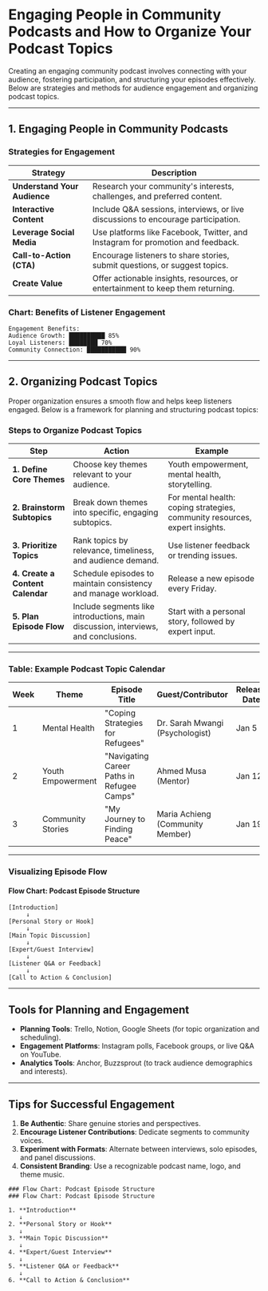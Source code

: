 
# Engaging People in Community Podcasts and How to Organize Your Podcast Topics

Creating an engaging community podcast involves connecting with your audience, fostering participation, and structuring your episodes effectively. Below are strategies and methods for audience engagement and organizing podcast topics.

---

## 1. Engaging People in Community Podcasts

### Strategies for Engagement

| **Strategy**               | **Description**                                                                 |
|-----------------------------|---------------------------------------------------------------------------------|
| **Understand Your Audience**| Research your community's interests, challenges, and preferred content.         |
| **Interactive Content**     | Include Q&A sessions, interviews, or live discussions to encourage participation.|
| **Leverage Social Media**   | Use platforms like Facebook, Twitter, and Instagram for promotion and feedback. |
| **Call-to-Action (CTA)**    | Encourage listeners to share stories, submit questions, or suggest topics.      |
| **Create Value**            | Offer actionable insights, resources, or entertainment to keep them returning.  |

### Chart: Benefits of Listener Engagement

```plaintext
Engagement Benefits:
Audience Growth: ██████████ 85%
Loyal Listeners: ████████ 70%
Community Connection: ███████████ 90%
```

---

## 2. Organizing Podcast Topics

Proper organization ensures a smooth flow and helps keep listeners engaged. Below is a framework for planning and structuring podcast topics:

### Steps to Organize Podcast Topics

| **Step**                     | **Action**                                                                                       | **Example**                                                                 |
|------------------------------|-------------------------------------------------------------------------------------------------|-----------------------------------------------------------------------------|
| **1. Define Core Themes**     | Choose key themes relevant to your audience.                                                   | Youth empowerment, mental health, storytelling.                            |
| **2. Brainstorm Subtopics**   | Break down themes into specific, engaging subtopics.                                           | For mental health: coping strategies, community resources, expert insights.|
| **3. Prioritize Topics**      | Rank topics by relevance, timeliness, and audience demand.                                     | Use listener feedback or trending issues.                                  |
| **4. Create a Content Calendar** | Schedule episodes to maintain consistency and manage workload.                              | Release a new episode every Friday.                                        |
| **5. Plan Episode Flow**      | Include segments like introductions, main discussion, interviews, and conclusions.             | Start with a personal story, followed by expert input.                     |

---

### Table: Example Podcast Topic Calendar

| **Week** | **Theme**             | **Episode Title**                           | **Guest/Contributor**       | **Release Date** |
|----------|-----------------------|---------------------------------------------|-----------------------------|------------------|
| 1        | Mental Health         | "Coping Strategies for Refugees"           | Dr. Sarah Mwangi (Psychologist) | Jan 5           |
| 2        | Youth Empowerment     | "Navigating Career Paths in Refugee Camps"  | Ahmed Musa (Mentor)          | Jan 12          |
| 3        | Community Stories     | "My Journey to Finding Peace"              | Maria Achieng (Community Member) | Jan 19          |

---

### Visualizing Episode Flow

#### Flow Chart: Podcast Episode Structure

```plaintext
[Introduction]
     ↓
[Personal Story or Hook]
     ↓
[Main Topic Discussion]
     ↓
[Expert/Guest Interview]
     ↓
[Listener Q&A or Feedback]
     ↓
[Call to Action & Conclusion]
```

---

## Tools for Planning and Engagement

- **Planning Tools**: Trello, Notion, Google Sheets (for topic organization and scheduling).
- **Engagement Platforms**: Instagram polls, Facebook groups, or live Q&A on YouTube.
- **Analytics Tools**: Anchor, Buzzsprout (to track audience demographics and interests).

---

## Tips for Successful Engagement

1. **Be Authentic**: Share genuine stories and perspectives.
2. **Encourage Listener Contributions**: Dedicate segments to community voices.
3. **Experiment with Formats**: Alternate between interviews, solo episodes, and panel discussions.
4. **Consistent Branding**: Use a recognizable podcast name, logo, and theme music.
```
### Flow Chart: Podcast Episode Structure
### Flow Chart: Podcast Episode Structure

1. **Introduction**  
   ↓  
2. **Personal Story or Hook**  
   ↓  
3. **Main Topic Discussion**  
   ↓  
4. **Expert/Guest Interview**  
   ↓  
5. **Listener Q&A or Feedback**  
   ↓  
6. **Call to Action & Conclusion**  
